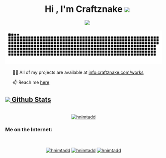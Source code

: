 <div id="user-content-toc">
  <ul align="center">
    <summary><h1 align="center"><b>Hi , I'm Craftznake </b><img src="https://media.giphy.com/media/hvRJCLFzcasrR4ia7z/giphy.gif" width="35"></h1></summary>
    <summary>
      <p align="center">
        <a href="https://info.craftznake.com"><img src="https://readme-typing-svg.herokuapp.com?font=Time+New+Roman&color=cyan&size=25&center=true&vCenter=true&width=600&height=100&lines=A+passionate+developer+from+Viet+Nam..&hearts;++;Self-taught+Developer,;Computer+Science+Student,;Love+to+learn+new+stuffs..<3"></a>
      </p>
    </summary>
  </ul>
</div>

<!--- snake -->
<div align="center">
  <picture>
    <source media="(prefers-color-scheme: dark)" srcset="https://raw.githubusercontent.com/hnimtadd/hnimtadd/output/github-contribution-grid-snake-dark.svg">
    <source media="(prefers-color-scheme: light)" srcset="https://raw.githubusercontent.com/hnimtadd/hnimtadd/output/github-contribution-grid-snake.svg">
    <img alt="my snake" src="https://raw.githubusercontent.com/hnimtadd/hnimtadd/output/github-contribution-grid-snake.svg">
  </picture>
</div>

<!--horizontal divider(gradiant)-->
<ul>
  <p>👨‍💻 All of my projects are available at <a href="https://info.craftznake.com/works" _target="blank">info.craftznake.com/works</a></p>
  <p>📫 Reach me <a href="mailto:minhdat15012002@gmail">here</a</p>
</ul>

<!--git hub stats-->
<h2><img src="https://media.giphy.com/media/iY8CRBdQXODJSCERIr/giphy.gif" width="35"><b> Github Stats </b></h2>
<br>
<div align="center">
  <a href="https://github.com/hnimtadd">
    <img src="https://github-readme-stats.vercel.app/api/top-langs?username=hnimtadd&show_icons=true&locale=en&layout=compact&line_height=20&title_color=7A7ADB&icon_color=2234AE&text_color=D3D3D3&bg_color=0,000000,130F40" width="375"  alt="hnimtadd"/>
  </a>
</div>

<!--public profile-->
<h3 align="left">Me on the Internet:</h3>
<br>
<p align="center">
  <a href="https://linkedin.com/in/hnimtadd" target="blank"><img align="center" src="https://raw.githubusercontent.com/rahuldkjain/github-profile-readme-generator/master/src/images/icons/Social/linked-in-alt.svg" alt="hnimtadd" height="30" width="40" /></a>
  <a href="https://fb.com/hnimtadd" target="blank"><img align="center" src="https://raw.githubusercontent.com/rahuldkjain/github-profile-readme-generator/master/src/images/icons/Social/facebook.svg" alt="hnimtadd" height="30" width="40" /></a>
  <a href="https://instagram.com/hnimtadd" target="blank"><img align="center" src="https://raw.githubusercontent.com/rahuldkjain/github-profile-readme-generator/master/src/images/icons/Social/instagram.svg" alt="hnimtadd" height="30" width="40" />
</a>
</p>
